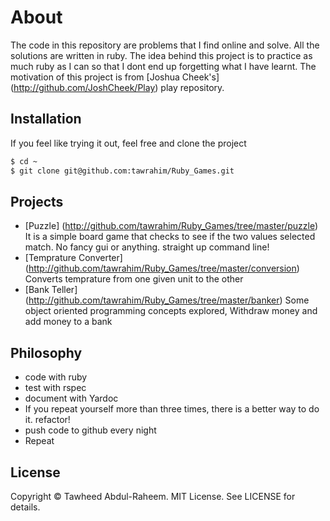 # About
The code in this repository are problems that I find online and solve. All the solutions are
written in ruby. The idea behind this project is to practice as much ruby as I can so that I dont
end up forgetting what I have learnt. The motivation of this project is from [Joshua Cheek's] (http://github.com/JoshCheek/Play)
play repository.


## Installation
If you feel like trying it out, feel free and clone the project
```bash
$ cd ~
$ git clone git@github.com:tawrahim/Ruby_Games.git
```

## Projects
* [Puzzle] (http://github.com/tawrahim/Ruby_Games/tree/master/puzzle) It is a simple board game that checks to see if the two values selected match. No fancy gui or anything. straight up command line!
* [Temprature Converter] (http://github.com/tawrahim/Ruby_Games/tree/master/conversion) Converts temprature from one given unit to the other
* [Bank Teller] (http://github.com/tawrahim/Ruby_Games/tree/master/banker)  Some object oriented programming concepts explored, Withdraw money and add money to a bank

## Philosophy
* code with ruby
* test with rspec
* document with Yardoc
* If you repeat yourself more than three times, there is a better way to do it. refactor!
* push code to github every night
* Repeat

## License

Copyright © Tawheed Abdul-Raheem.  MIT License.  See LICENSE for details.

